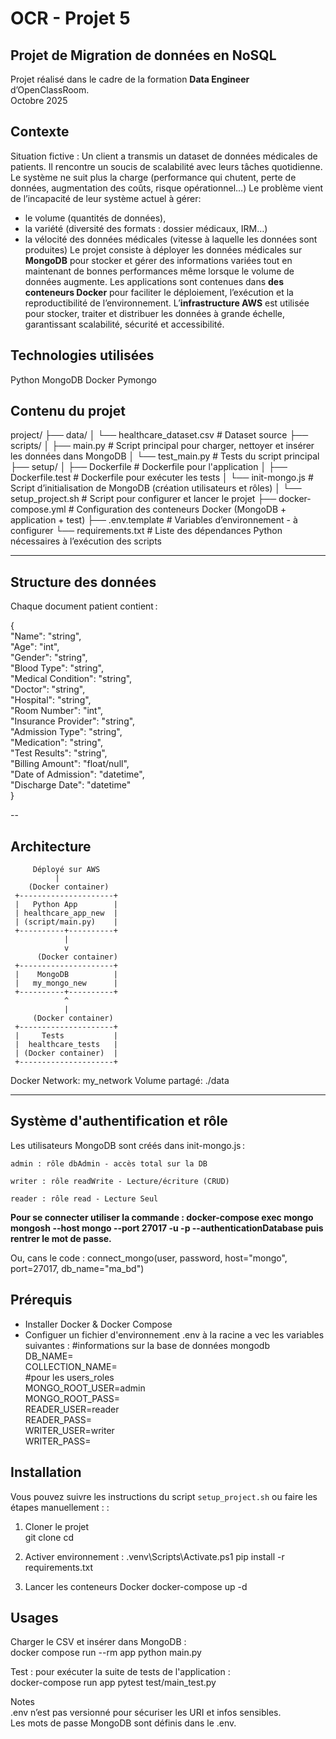 # OCR - Projet 5 
## Projet de Migration de données en NoSQL

Projet réalisé dans le cadre de la formation **Data Engineer** d’OpenClassRoom.  
Octobre 2025 

## Contexte 
Situation fictive : Un client a transmis un dataset de données médicales de patients. Il rencontre un soucis de scalabilité avec leurs tâches quotidienne. 
Le système ne suit plus la charge (performance qui chutent, perte de données, augmentation des coûts, risque opérationnel…)
Le problème vient de l’incapacité de leur système actuel à gérer: 
 - le volume (quantités de données),
 - la variété (diversité des formats : dossier médicaux, IRM…)
 -  la vélocité des données médicales (vitesse à laquelle les données sont produites)
Le projet consiste à déployer les données médicales sur **MongoDB** pour stocker et gérer des informations variées tout en maintenant de bonnes performances même lorsque le volume de données augmente.
Les applications sont contenues dans **des conteneurs Docker** pour faciliter le déploiement, l’exécution et la reproductibilité de l’environnement. L’**infrastructure AWS** est utilisée pour stocker, traiter et distribuer les données à grande échelle, garantissant scalabilité, sécurité et accessibilité.


## Technologies utilisées
Python
MongoDB
Docker
Pymongo

## Contenu du projet

project/
├── data/
│   └── healthcare_dataset.csv       # Dataset source
├── scripts/
│   ├── main.py                     # Script principal pour charger, nettoyer et insérer les données dans MongoDB
│   └── test_main.py                # Tests du script principal
├── setup/
│   ├── Dockerfile                  # Dockerfile pour l'application
│   ├── Dockerfile.test             # Dockerfile pour exécuter les tests
│   └── init-mongo.js               # Script d’initialisation de MongoDB (création utilisateurs et rôles)
│   └── setup_project.sh            # Script pour configurer et lancer le projet
├── docker-compose.yml              # Configuration des conteneurs Docker (MongoDB + application + test)
├── .env.template                   # Variables d’environnement - à configurer 
└── requirements.txt                # Liste des dépendances Python nécessaires à l’exécution des scripts


---

## Structure des données

Chaque document patient contient :

{  
  "Name": "string",  
  "Age": "int",  
  "Gender": "string",  
  "Blood Type": "string",  
  "Medical Condition": "string",  
  "Doctor": "string",  
  "Hospital": "string",  
  "Room Number": "int",  
  "Insurance Provider": "string",  
  "Admission Type": "string",  
  "Medication": "string",  
  "Test Results": "string",  
  "Billing Amount": "float/null",  
  "Date of Admission": "datetime",  
  "Discharge Date": "datetime"  
}

-- 
## Architecture

         Déployé sur AWS 
              |
        (Docker container)  
     +---------------------+
     |   Python App        |
     | healthcare_app_new  |
     | (script/main.py)    |
     +----------+----------+
                |
                v
          (Docker container) 
     +---------------------+
     |    MongoDB          |
     |   my_mongo_new      |
     +----------+----------+
                ^
                |
         (Docker container) 
     +---------------------+
     |     Tests           |
     |  healthcare_tests   |
     | (Docker container)  |
     +---------------------+

Docker Network: my_network
Volume partagé: ./data


  
---
## Système d'authentification et rôle
Les utilisateurs MongoDB sont créés dans init-mongo.js :

    admin : rôle dbAdmin - accès total sur la DB

    writer : rôle readWrite - Lecture/écriture (CRUD)

    reader : rôle read - Lecture Seul
    
**Pour se connecter utiliser la commande : docker-compose exec mongo mongosh --host mongo --port 27017 -u <username> -p <password> --authenticationDatabase <db> puis rentrer le mot de passe.**

Ou, cans le code : 
connect_mongo(user, password, host="mongo", port=27017, db_name="ma_bd") 



## Prérequis
- Installer Docker & Docker Compose
- Configuer un fichier d'environnement .env  à la racine a vec les variables suivantes : 
     #informations sur la base de données mongodb  
     DB_NAME=  
     COLLECTION_NAME=  
     #pour les users_roles  
     MONGO_ROOT_USER=admin  
     MONGO_ROOT_PASS=  
     READER_USER=reader  
     READER_PASS=  
     WRITER_USER=writer  
     WRITER_PASS=  

  
## Installation

Vous pouvez suivre les instructions du script `setup_project.sh` ou faire les étapes manuellement : : 

1. Cloner le projet  
git clone <repo-url>
cd <project-folder>

2.  Activer environnement :
 .venv\Scripts\Activate.ps1
pip install -r requirements.txt

3. Lancer les conteneurs Docker
docker-compose up -d

## Usages
Charger le CSV et insérer dans MongoDB :   
docker compose run --rm app python main.py

Test : pour exécuter la suite de tests de l'application :   
docker-compose run app pytest test/main_test.py

Notes  
.env n’est pas versionné pour sécuriser les URI et infos sensibles.  
Les mots de passe MongoDB sont définis dans le .env. 








